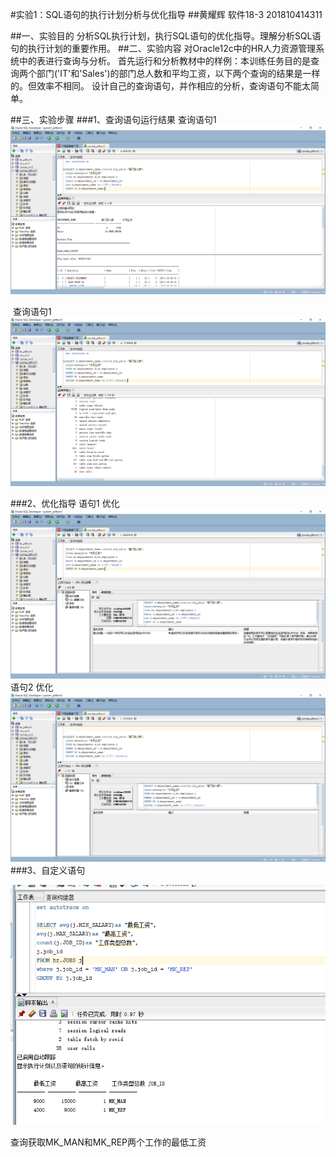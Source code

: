 #实验1：SQL语句的执行计划分析与优化指导
##黄耀辉 软件18-3 201810414311

##一、实验目的
    分析SQL执行计划，执行SQL语句的优化指导。理解分析SQL语句的执行计划的重要作用。
##二、实验内容
    对Oracle12c中的HR人力资源管理系统中的表进行查询与分析。
    首先运行和分析教材中的样例：本训练任务目的是查询两个部门('IT'和'Sales')的部门总人数和平均工资，以下两个查询的结果是一样的。但效率不相同。
    设计自己的查询语句，并作相应的分析，查询语句不能太简单。

##三、实验步骤
###1、查询语句运行结果
    查询语句1
![Alt text](/test1/查询语句1.png)

​    查询语句1
![Alt text](/test1/查询语句2.png)

###2、优化指导
    语句1 优化
![Alt text](/test1/优化1.png)
    语句2 优化
![Alt text](/test1/优化2.png)
###3、自定义语句

![Alt text](/test1/自定义.png)

查询获取MK_MAN和MK_REP两个工作的最低工资
